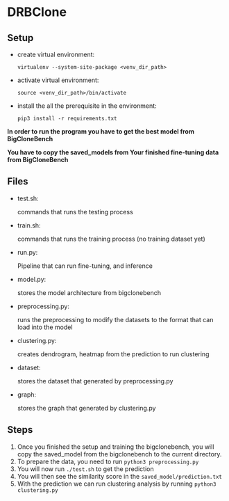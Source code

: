 # DRBClone


## Setup 

- create virtual environment: 

  `virtualenv --system-site-package <venv_dir_path>` 

- activate virtual environment: 

  `source <venv_dir_path>/bin/activate` 

- install the all the prerequisite in the environment: 

  `pip3 install -r requirements.txt`


**In order to run the program you have to get the best model from BigCloneBench**

**You have to copy the saved_models from Your finished fine-tuning data from BigCloneBench**

## Files

- test.sh: 
  
  commands that runs the testing process

- train.sh: 

  commands that runs the training process (no training dataset yet)

- run.py: 

   Pipeline that can run fine-tuning, and inference 
   
- model.py: 

  stores the model architecture from bigclonebench 
  
- preprocessing.py: 
  
  runs the preprocessing to modify the datasets to the format that can load into the model 

- clustering.py: 

  creates dendrogram, heatmap from the prediction to run clustering 
  
- dataset: 
  
  stores the dataset that generated by preprocessing.py 
  
- graph: 
  
  stores the graph that generated by clustering.py 

## Steps

  1. Once you finished the setup and training the bigclonebench, you will copy the saved_model from the bigclonebench to the current directory. 
  2. To prepare the data, you need to run `python3 preprocessing.py` 
  3. You will now run `./test.sh` to get the prediction
  4. You will then see the similarity score in the `saved_model/prediction.txt`
  5. With the prediction we can run clustering analysis by running `python3 clustering.py`
 


